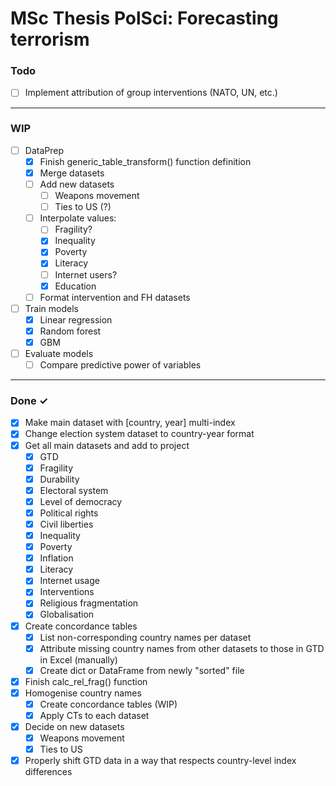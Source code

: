 # MSc Thesis PolSci: Forecasting terrorism

### Todo

- [ ] Implement attribution of group interventions (NATO, UN, etc.)


---
### WIP

- [ ] DataPrep
  - [x] Finish generic_table_transform() function definition
  - [x] Merge datasets
  - [ ] Add new datasets
    - [ ] Weapons movement
    - [ ] Ties to US (?)
  - [ ] Interpolate values:
    - [ ] Fragility?
    - [x] Inequality
    - [x] Poverty
    - [x] Literacy
    - [ ] Internet users?
    - [x] Education
  - [ ] Format intervention and FH datasets
- [ ] Train models
  - [x] Linear regression
  - [x] Random forest
  - [x] GBM
- [ ] Evaluate models
  - [ ] Compare predictive power of variables

---
### Done ✓
- [x] Make main dataset with [country, year] multi-index
- [x] Change election system dataset to country-year format
- [x] Get all main datasets and add to project
  - [x] GTD
  - [x] Fragility
  - [x] Durability
  - [x] Electoral system
  - [x] Level of democracy
  - [x] Political rights
  - [x] Civil liberties
  - [x] Inequality
  - [x] Poverty
  - [x] Inflation
  - [x] Literacy
  - [x] Internet usage
  - [x] Interventions
  - [x] Religious fragmentation
  - [x] Globalisation
- [x] Create concordance tables
  - [x] List non-corresponding country names per dataset
  - [x] Attribute missing country names from other datasets to those in GTD in Excel (manually)
  - [x] Create dict or DataFrame from newly "sorted" file
- [x] Finish calc_rel_frag() function
- [x] Homogenise country names
  - [x] Create concordance tables (WIP)
  - [x] Apply CTs to each dataset
- [x] Decide on new datasets
  - [x] Weapons movement
  - [x] Ties to US
- [x] Properly shift GTD data in a way that respects country-level index differences
